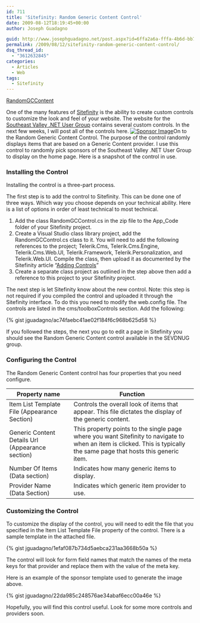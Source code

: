 ```yaml
---
id: 711
title: 'Sitefinity: Random Generic Content Control'
date: 2009-08-12T18:19:45+00:00
author: Joseph Guadagno

guid: http://www.josephguadagno.net/post.aspx?id=6ffa2a6a-fffa-4b6d-bb7c-64d87e81119c
permalink: /2009/08/12/sitefinity-random-generic-content-control/
dsq_thread_id:
  - "3612632845"
categories:
  - Articles
  - Web
tags:
  - Sitefinity
---
```

<!-- TODO: Fix HTML Tables -->
[RandomGCContent](http://1222-7915.el-alt.com/wp-content/uploads/2015/03/RandomGCContent.zip)

One of the many features of [Sitefinity](http://www.sitefinity.com "Sitefinity") is the ability to create custom controls to customize the look and feel of your website. The website for the [Southeast Valley .NET User Group](http://www.sevdnug.org "Southeast Valley .NET User Group") contains several custom controls. In the next few weeks, I will post all of the controls here. [![Sponsor Image](http://1222-7915.el-alt.com/wp-content/uploads/2015/03/sponsor_thumb.png "Sponsor Image")](http://1222-7915.el-alt.com/wp-content/uploads/2015/03/sponsor.png)On to the Random Generic Content Control. The purpose of the control randomly displays items that are based on a Generic  Content provider. I use this control to randomly pick sponsors of the Southeast Valley .NET User Group to display on the home page. Here is a snapshot of the control in use.

### Installing the Control

Installing the control is a three-part process.

The first step is to add the control to Sitefinity.  This can be done one of three ways.  Which way you choose depends on your technical ability. Here is a list of options in order of least technical to most technical.

1.  Add the class RandomGCControl.cs in the zip file to the App_Code folder of your Sitefinity project.
2.  Create a Visual Studio class library project, add the RandomGCControl.cs class to it. You will need to add the following references to the project; Telerik.Cms, Telerik.Cms.Engine, Telerik.Cms.Web.UI, Telerik.Framework, Telerik.Personalization, and Telerik.Web.UI. Compile the class, then upload it as documented by the Sitefinity article “[Adding Controls](http://www.sitefinity.com/help/developer-manual/controls-adding-controls-to-sitefinity.html "Adding controls to Sitefinity")”
3.  Create a separate class project as outlined in the step above then add a reference to this project to your Sitefinity project.

The next step is let Sitefinity know about the new control. Note: this step is not required if you compiled the control and uploaded it through the Sitefinity interface. To do this you need to modify the web.config file.  The controls are listed in the cms/toolboxControls section. Add the following:

{% gist jguadagno/ac74faebc41ae02f184f6c968b625d58 %}

If you followed the steps, the next you go to edit a page in Sitefinity you should see the Random Generic Content control available in the SEVDNUG group.

### Configuring the Control

The Random Generic Content control has four properties that you need configure.

<table class="table table-striped table-bordered">

<thead>

<tr>

<th>Property name</th>

<th>Function</th>

</tr>

</thead>

<tbody>

<tr>

<td>Item List Template File (Appearance Section)</td>

<td>Controls the overall look of items that appear. This file dictates the display of the generic content.</td>

</tr>

<tr>

<td>Generic Content Details Url (Appearance section)</td>

<td>This property points to the single page where you want Sitefinity to navigate to when an item is clicked. This is typically the same page that hosts this generic item.</td>

</tr>

<tr>

<td>Number Of Items (Data section)</td>

<td>Indicates how many generic items to display.</td>

</tr>

<tr>

<td>Provider Name (Data Section)</td>

<td>Indicates which generic item provider to use.</td>

</tr>

</tbody>

</table>

### Customizing the Control

To customize the display of the control, you will need to edit the file that you specified in the Item List Template File property of the control.  There is a sample template in the attached file.

{% gist jguadagno/1efaf087b734d5aebca231aa3668b50a %}

The control will look for form field names that match the names of the meta keys for that provider and replace them with the value of the meta key.

Here is an example of the sponsor template used to generate the image above.

{% gist jguadagno/22da985c248576ae34abaf6ecc00a46e %}

Hopefully, you will find this control useful.  Look for some more controls and providers soon.